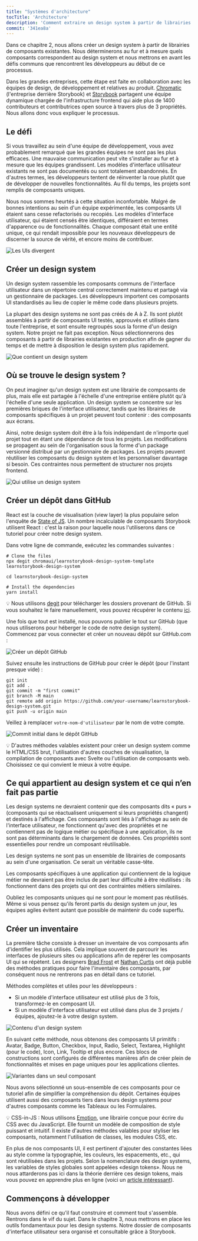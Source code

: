 ```yaml
---
title: "Systèmes d'architecture"
tocTitle: 'Architecture'
description: 'Comment extraire un design system à partir de librairies de composants'
commit: '341ea8a'
---
```


Dans ce chapitre 2, nous allons créer un design system à partir de librairies de composants existantes. Nous déterminerons au fur et à mesure quels composants correspondent au design system et nous mettrons en avant les défis communs que rencontrent les développeurs au début de ce processus.

Dans les grandes entreprises, cette étape est faite en collaboration avec les équipes de design, de développement et relatives au produit. [Chromatic](https://www.chromatic.com/?utm_source=storybook_website&utm_medium=link&utm_campaign=storybook) (l'entreprise derrière Storybook) et [Storybook](https://storybook.js.org/) partagent une équipe dynamique chargée de l'infrastructure frontend qui aide plus de 1400 contributeurs et contributrices open source à travers plus de 3 propriétés. Nous allons donc vous expliquer le processus.

## Le défi

Si vous travaillez au sein d'une équipe de développement, vous avez probablement remarqué que les grandes équipes ne sont pas les plus efficaces. Une mauvaise communication peut vite s'installer au fur et à mesure que les équipes grandissent. Les modèles d'interface utilisateur existants ne sont pas documentés ou sont totalement abandonnés. En d'autres termes, les développeurs tentent de réinventer la roue plutôt que de développer de nouvelles fonctionnalités. Au fil du temps, les projets sont remplis de composants uniques.

Nous nous sommes heurtés à cette situation inconfortable. Malgré de bonnes intentions au sein d'un équipe expérimentée, les composants UI étaient sans cesse refactorisés ou recopiés. Les modèles d'interface utilisateur, qui étaient censés être identiques, différaient en termes d'apparence ou de fonctionnalités. Chaque composant était une entité unique, ce qui rendait impossible pour les nouveaux développeurs de discerner la source de vérité, et encore moins de contribuer.

![Les UIs divergent](/design-systems-for-developers/design-system-inconsistent-buttons.jpg)

## Créer un design system

Un design system rassemble les composants communs de l'interface utilisateur dans un répertoire central correctement maintenu et partagé via un gestionnaire de packages. Les développeurs importent ces composants UI standardisés au lieu de copier le même code dans plusieurs projets.

La plupart des design systems ne sont pas créés de A à Z. Ils sont plutôt assemblés à partir de composants UI testés, approuvés et utilisés dans toute l'entreprise, et sont ensuite regroupés sous la forme d'un design system. Notre projet ne fait pas exception. Nous sélectionnerons des composants à partir de librairies existantes en production afin de gagner du temps et de mettre à disposition le design system plus rapidement.

![Que contient un design system](/design-systems-for-developers/design-system-contents.jpg)

## Où se trouve le design system ?

On peut imaginer qu'un design system est une librairie de composants de plus, mais elle est partagée à l'échelle d'une entreprise entière plutôt qu'à l'échelle d'une seule application. Un design system se concentre sur les premières briques de l'interface utilisateur, tandis que les librairies de composants spécifiques à un projet peuvent tout contenir : des composants aux écrans.

Ainsi, notre design system doit être à la fois indépendant de n'importe quel projet tout en étant une dépendance de tous les projets. Les modifications se propagent au sein de l'organisation sous la forme d'un package versionné distribué par un gestionnaire de packages. Les projets peuvent réutiliser les composants du design system et les personnaliser davantage si besoin. Ces contraintes nous permettent de structurer nos projets frontend.

![Qui utilise un design system](/design-systems-for-developers/design-system-consumers.jpg)

## Créer un dépôt dans GitHub

React est la couche de visualisation (view layer) la plus populaire selon l'enquête de [State of JS](https://stateofjs.com/). Un nombre incalculable de composants Storybook utilisent React : c'est la raison pour laquelle nous l'utiliserons dans ce tutoriel pour créer notre design system.

Dans votre ligne de commande, exécutez les commandes suivantes :

```shell:clipboard=false
# Clone the files
npx degit chromaui/learnstorybook-design-system-template learnstorybook-design-system

cd learnstorybook-design-system

# Install the dependencies
yarn install
```

<div class="aside">
💡 Nous utilisons <a href="https://github.com/Rich-Harris/degit">degit</a> pour télécharger les dossiers provenant de GitHub. Si vous souhaitez le faire manuellement, vous pouvez récupérer le contenu <a href="https://github.com/chromaui/learnstorybook-design-system-template">ici</a>.
</div>

Une fois que tout est installé, nous pouvons publier le tout sur GitHub (que nous utiliserons pour héberger le code de notre design system). Commencez par vous connecter et créer un nouveau dépôt sur GitHub.com :

![Créer un dépôt GitHub](/design-systems-for-developers/create-github-repository.png)

Suivez ensuite les instructions de GitHub pour créer le dépôt (pour l'instant presque vide) :

```shell:clipboard=false
git init
git add .
git commit -m "first commit"
git branch -M main
git remote add origin https://github.com/your-username/learnstorybook-design-system.git
git push -u origin main
```

Veillez à remplacer `votre-nom-d'utilisateur` par le nom de votre compte.

![Commit initial dans le dépôt GitHub](/design-systems-for-developers/created-github-repository.png)

<div class="aside">💡 D'autres méthodes valables existent pour créer un design system comme le HTML/CSS brut, l'utilisation d'autres couches de visualisation, la compilation de composants avec Svelte ou l'utilisation de composants web. Choisissez ce qui convient le mieux à votre équipe.</div>

## Ce qui appartient au design system et ce qui n’en fait pas partie

Les design systems ne devraient contenir que des composants dits « purs » (composants qui se réactualisent uniquement si leurs propriétés changent) et destinés à l'affichage. Ces composants sont liés à l'affichage au sein de l'interface utilisateur, ne fonctionnent qu'avec des propriétés et ne contiennent pas de logique métier ou spécifique à une application, ils ne sont pas déterminants dans le chargement de données. Ces propriétés sont essentielles pour rendre un composant réutilisable.

Les design systems ne sont pas un ensemble de librairies de composants au sein d'une organisation. Ce serait un véritable casse-tête.

Les composants spécifiques à une application qui contiennent de la logique métier ne devraient pas être inclus de part leur difficulté à être réutilisés : ils fonctionnent dans des projets qui ont des contraintes métiers similaires.

Oubliez les composants uniques qui ne sont pour le moment pas réutilisés. Même si vous pensez qu'ils feront partis du design system un jour, les équipes agiles évitent autant que possible de maintenir du code superflu.

## Créer un inventaire

La première tâche consiste à dresser un inventaire de vos composants afin d'identifier les plus utilisés. Cela implique souvent de parcourir les interfaces de plusieurs sites ou applications afin de repérer les composants UI qui se répètent. Les designers [Brad Frost](http://bradfrost.com/blog/post/interface-inventory/) et [Nathan Curtis](https://medium.com/eightshapes-llc/the-component-cut-up-workshop-1378ae110517) ont déjà publié des méthodes pratiques pour faire l'inventaire des composants, par conséquent nous ne rentrerons pas en détail dans ce tutoriel.

Méthodes complètes et utiles pour les développeurs :

- Si un modèle d'interface utilisateur est utilisé plus de 3 fois, transformez-le en composant UI.
- Si un modèle d'interface utilisateur est utilisé dans plus de 3 projets / équipes, ajoutez-le à votre design system.

![Contenu d'un design system](/design-systems-for-developers/design-system-grid.png)

En suivant cette méthode, nous obtenons des composants UI primitifs : Avatar, Badge, Button, Checkbox, Input, Radio, Select, Textarea, Highlight (pour le code), Icon, Link, Tooltip et plus encore. Ces blocs de constructions sont configurés de différentes manières afin de créer plein de fonctionnalités et mises en page uniques pour les applications clientes.

![Variantes dans un seul composant](/design-systems-for-developers/design-system-consolidate-into-one-button.jpg)

Nous avons sélectionné un sous-ensemble de ces composants pour ce tutoriel afin de simplifier la compréhension du dépôt. Certaines équipes utilisent aussi des composants tiers dans leurs design systems pour d'autres composants comme les Tableaux ou les Formulaires.

<div class="aside">💡 CSS-in-JS : Nous utilisons <a href="https://emotion.sh/docs/introduction">Emotion</a>, une librairie conçue pour écrire du CSS avec du JavaScript. Elle fournit un modèle de composition de style puissant et intuitif. Il existe d'autres méthodes valables pour styliser les composants, notamment l'utilisation de classes, les modules CSS, etc.</div>

En plus de nos composants UI, il est pertinent d'ajouter des constantes liées au style comme la typographie, les couleurs, les espacements, etc., qui sont réutilisées dans les projets. Selon la nomenclature des design systems, les variables de styles globales sont appelées «design tokens». Nous ne nous attarderons pas ici dans la théorie derrière ces design tokens, mais vous pouvez en apprendre plus en ligne (voici un [article intéressant](https://medium.com/eightshapes-llc/tokens-in-design-systems-25dd82d58421)).

## Commençons à développer

Nous avons défini ce qu'il faut construire et comment tout s'assemble. Rentrons dans le vif du sujet. Dans le chapitre 3, nous mettrons en place les outils fondamentaux pour les design systems. Notre dossier de composants d'interface utilisateur sera organisé et consultable grâce à Storybook.
